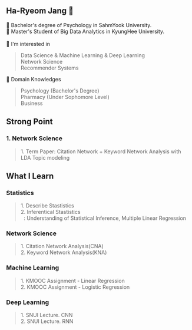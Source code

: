 ## Ha-Ryeom Jang 👋
📌 Bachelor's degree of Psychology in SahmYook University. </br>
📌 Master's Student of Big Data Analytics in KyungHee University. </br></br>
📌 I'm interested in
<blockquote>
Data Science & Machine Learning & Deep Learning</br>
Network Science</br>
Recommender Systems</br>
</blockquote>

📌 Domain Knowledges
<blockquote>
Psychology (Bachelor's Degree)</br>
Pharmacy (Under Sophomore Level)</br>
Business
</blockquote>


## Strong Point
### 1. Network Science
<blockquote>
  1. Term Paper: Citation Network + Keyword Network Analysis with LDA Topic modeling </br>
  
  
</blockquote>

## What I Learn
### Statistics
<blockquote>
  1. Describe Stastistics</br>
  2. Inferentical Stastistics</br>
  &nbsp;&nbsp;: Understanding of Statistical Inference, Multiple Linear Regression
  
  

</blockquote>

### Network Science
<blockquote>
  1. Citation Network Analysis(CNA)</br>
  2. Keyword Network Analysis(KNA)</br>


</blockquote>

### Machine Learning
<blockquote>
  1. KMOOC Assignment - Linear Regression</br>
  2. KMOOC Assignment - Logistic Regression</br>


</blockquote>

### Deep Learning
<blockquote>
  1. SNUI Lecture. CNN</br>
  2. SNUI Lecture. RNN</br>


</blockquote>
<!--
**CocoRoF/CocoRoF** is a ✨ _special_ ✨ repository because its `README.md` (this file) appears on your GitHub profile.

Here are some ideas to get you started:

- 🔭 I’m currently working on ...
- 🌱 I’m currently learning ...
- 👯 I’m looking to collaborate on ...
- 🤔 I’m looking for help with ...
- 💬 Ask me about ...
- 📫 How to reach me: ...
- 😄 Pronouns: ...
- ⚡ Fun fact: ...
-->
